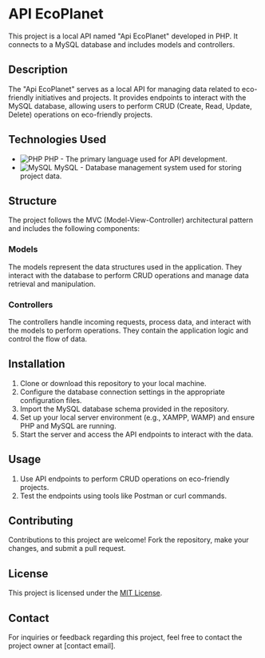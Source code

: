 # API EcoPlanet

This project is a local API named "Api EcoPlanet" developed in PHP. It connects to a MySQL database and includes models and controllers.

## Description

The "Api EcoPlanet" serves as a local API for managing data related to eco-friendly initiatives and projects. It provides endpoints to interact with the MySQL database, allowing users to perform CRUD (Create, Read, Update, Delete) operations on eco-friendly projects.

## Technologies Used

- ![PHP](https://img.shields.io/badge/-PHP-777BB4?style=flat-square&logo=php&logoColor=white) PHP - The primary language used for API development.
- ![MySQL](https://img.shields.io/badge/-MySQL-4479A1?style=flat-square&logo=mysql&logoColor=white) MySQL - Database management system used for storing project data.

## Structure

The project follows the MVC (Model-View-Controller) architectural pattern and includes the following components:

### Models

The models represent the data structures used in the application. They interact with the database to perform CRUD operations and manage data retrieval and manipulation.

### Controllers

The controllers handle incoming requests, process data, and interact with the models to perform operations. They contain the application logic and control the flow of data.

## Installation

1. Clone or download this repository to your local machine.
2. Configure the database connection settings in the appropriate configuration files.
3. Import the MySQL database schema provided in the repository.
4. Set up your local server environment (e.g., XAMPP, WAMP) and ensure PHP and MySQL are running.
5. Start the server and access the API endpoints to interact with the data.

## Usage

1. Use API endpoints to perform CRUD operations on eco-friendly projects.
2. Test the endpoints using tools like Postman or curl commands.

## Contributing

Contributions to this project are welcome! Fork the repository, make your changes, and submit a pull request.

## License

This project is licensed under the [MIT License](LICENSE).

## Contact

For inquiries or feedback regarding this project, feel free to contact the project owner at [contact email].
